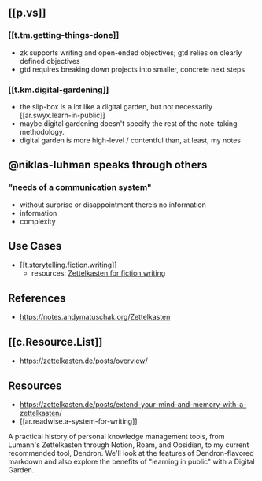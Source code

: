 
## [[p.vs]]

### [[t.tm.getting-things-done]]

- zk supports writing and open-ended objectives; gtd relies on clearly defined objectives
- gtd requires breaking down projects into smaller, concrete next steps

### [[t.km.digital-gardening]]

- the slip-box is a lot like a digital garden, but not necessarily [[ar.swyx.learn-in-public]]
- maybe digital gardening doesn't specify the rest of the note-taking methodology. 
- digital garden is more high-level / contentful than, at least, my notes

## @niklas-luhman speaks through others

### "needs of a communication system"

- without surprise or disappointment there’s no information
- information
- complexity

## Use Cases

- [[t.storytelling.fiction.writing]]
  - resources:  [Zettelkasten for fiction writing](https://zettelkasten.de/fiction)

## References

- https://notes.andymatuschak.org/Zettelkasten

## [[c.Resource.List]]

- https://zettelkasten.de/posts/overview/

## Resources

- https://zettelkasten.de/posts/extend-your-mind-and-memory-with-a-zettelkasten/
- [[ar.readwise.a-system-for-writing]]

A practical history of personal knowledge management tools, from Lumann's Zettelkasten through Notion, Roam, and Obsidian, to my current recommended tool, Dendron. We'll look at the features of Dendron-flavored markdown and also explore the benefits of "learning in public" with a Digital Garden.